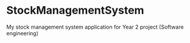 # StockManagementSystem
My stock management system application for Year 2 project (Software engineering)
